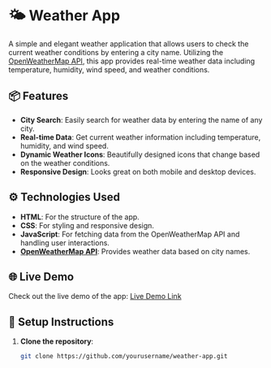 # 🌤️ Weather App

A simple and elegant weather application that allows users to check the current weather conditions by entering a city name. Utilizing the [OpenWeatherMap API](https://openweathermap.org/api), this app provides real-time weather data including temperature, humidity, wind speed, and weather conditions.



## 📦 Features

- **City Search**: Easily search for weather data by entering the name of any city.
- **Real-time Data**: Get current weather information including temperature, humidity, and wind speed.
- **Dynamic Weather Icons**: Beautifully designed icons that change based on the weather conditions.
- **Responsive Design**: Looks great on both mobile and desktop devices.

## ⚙️ Technologies Used

- **HTML**: For the structure of the app.
- **CSS**: For styling and responsive design.
- **JavaScript**: For fetching data from the OpenWeatherMap API and handling user interactions.
- **[OpenWeatherMap API](https://openweathermap.org/api)**: Provides weather data based on city names.

## 🌐 Live Demo

Check out the live demo of the app: [Live Demo Link](https://your-live-demo-link.com)

## 🚀 Setup Instructions

1. **Clone the repository**:
   ```bash
   git clone https://github.com/yourusername/weather-app.git

